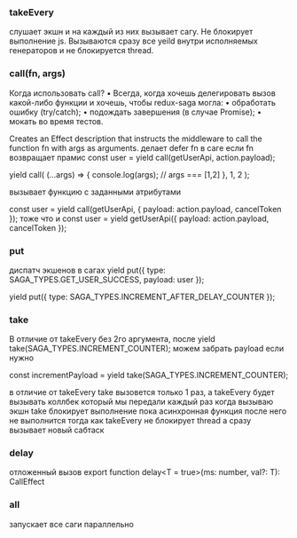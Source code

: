 ### takeEvery

слушает экшн и на каждый из них вызывает сагу.
Не блокирует выполнение js. Вызываются сразу все yeild внутри исполняемых генераторов и не блокируется thread.

### call(fn, args)

Когда использовать call?
•	Всегда, когда хочешь делегировать вызов какой-либо функции и хочешь, чтобы redux-saga могла:
•	обработать ошибку (try/catch);
•	подождать завершения (в случае Promise);
•	мокать во время тестов.

Creates an Effect description that instructs the middleware to call the function fn with args as arguments.
делает defer fn в саге если fn возвращает прамис
const user = yield call(getUserApi, action.payload);

yield call(
(...args) => {
console.log(args); // args === [1,2]
},
1,
2
);

вызывает функцию с заданными атрибутами

const user = yield call(getUserApi, { payload: action.payload, cancelToken });
тоже что и
const user = yield getUserApi({ payload: action.payload, cancelToken });

### put

диспатч экшенов в сагах
yield put({
type: SAGA_TYPES.GET_USER_SUCCESS,
payload: user
});

yield put({ type: SAGA_TYPES.INCREMENT_AFTER_DELAY_COUNTER });

### take

В отличие от takeEvery без 2го аргумента, после
yield take(SAGA_TYPES.INCREMENT_COUNTER);
можем забрать payload если нужно

const incrementPayload = yield take(SAGA_TYPES.INCREMENT_COUNTER);

в отличие от takeEvery take вызовется только 1 раз, а takeEvery будет вызывать коллбек который мы передали каждый раз когда вызываю экшн
take блокирует выполнение пока асинхронная функция после него не выполнится
тогда как takeEvery не блокирует thread а сразу вызывает новый сабтаск

### delay

отложенный вызов
export function delay<T = true>(ms: number, val?: T): CallEffect<T>

### all

запускает все саги параллельно
